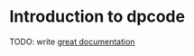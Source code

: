 # Introduction to dpcode

TODO: write [great documentation](http://jacobian.org/writing/what-to-write/)
